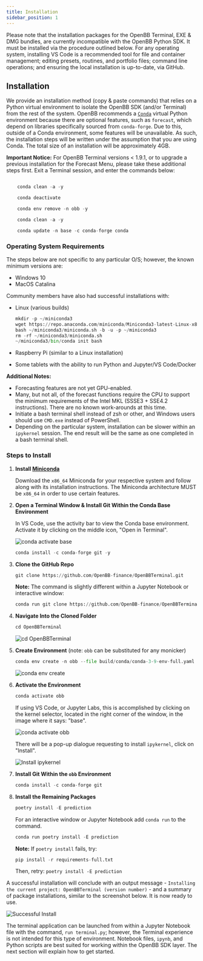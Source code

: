 ```yaml
---
title: Installation
sidebar_position: 1
---
```

Please note that the installation packages for the OpenBB Terminal, EXE & DMG bundles, are currently incompatible with the OpenBB Python SDK. It must be installed via the procedure outlined below. For any operating system, installing VS Code is a recommended tool for file and container management; editing presets, routines, and portfolio files; command line operations; and ensuring the local installation is up-to-date, via GitHub.

## **Installation**

We provide an installation method (copy & paste commands) that relies on a Python virtual environment to isolate the OpenBB SDK (and/or Terminal) from the rest of the system. OpenBB recommends a [`Conda`](https://docs.conda.io/en/latest/miniconda.html) virtual Python environment because there are optional features, such as `forecast`, which depend on libraries specifically sourced from `conda-forge`. Due to this, outside of a Conda environment, some features will be unavailable. As such, the installation steps will be written under the assumption that you are using Conda. The total size of an installation will be approximately 4GB.

**Important Notice:** For OpenBB Terminal versions < 1.9.1, or to upgrade a previous installation for the Forecast Menu, please take these additional steps first. Exit a Terminal session, and enter the commands below:

```python

    conda clean -a -y

    conda deactivate

    conda env remove -n obb -y

    conda clean -a -y

    conda update -n base -c conda-forge conda
```

### **Operating System Requirements**

The steps below are not specific to any particular O/S; however, the known minimum versions are:

  -  Windows 10
  -  MacOS Catalina

Community members have also had successful installations with:

  -  Linux (various builds)

        ```python
        mkdir -p ~/miniconda3
        wget https://repo.anaconda.com/miniconda/Miniconda3-latest-Linux-x86_64.sh -O ~/miniconda3/miniconda.sh
        bash ~/miniconda3/miniconda.sh -b -u -p ~/miniconda3
        rm -rf ~/miniconda3/miniconda.sh
        ~/miniconda3/bin/conda init bash
        ```

  -  Raspberry Pi (similar to a Linux installation)
  -  Some tablets with the ability to run Python and Jupyter/VS Code/Docker

**Additional Notes:**

  -  Forecasting features are not yet GPU-enabled.
  -  Many, but not all, of the forecast functions require the CPU to support the minimum requirements of the Intel MKL (SSSE3 + SSE4.2 instructions). There are no known work-arounds at this time.
  -  Initiate a bash terminal shell instead of zsh or other, and Windows users should use `CMD.exe` instead of PowerShell.
  -  Depending on the particular system, installation can be slower within an `ipykernel` session. The end result will be the same as one completed in a bash terminal shell.

### **Steps to Install**

1. **Install [Miniconda](https://docs.conda.io/en/latest/miniconda.html)**

    Download the `x86_64` Miniconda for your respective system and follow along with its installation instructions. The Miniconda architecture MUST be `x86_64` in order to use certain features.

2. **Open a Terminal Window & Install Git Within the Conda Base Environment**

    In VS Code, use the activity bar to view the Conda base environment. Activate it by clicking on the middle icon, "Open in Terminal".

    ![conda activate base](https://user-images.githubusercontent.com/85772166/201504674-42c13582-3211-43d2-98c4-ff29f31788b4.png "conda activate base")

    ```python
    conda install -c conda-forge git -y
    ```

3. **Clone the GitHub Repo**

    ```python
    git clone https://github.com/OpenBB-finance/OpenBBTerminal.git   
    ```

    **Note:**  The command is slightly different within a Jupyter Notebook or interactive window:

    ```python
    conda run git clone https://github.com/OpenBB-finance/OpenBBTerminal.git
    ```

4. **Navigate Into the Cloned Folder**

    ```python
    cd OpenBBTerminal
    ```
    
    ![cd OpenBBTerminal](https://user-images.githubusercontent.com/85772166/201504723-c6fce3e6-063d-4851-b114-0d3a9c7e9833.png "cd OpenBBTerminal")

5. **Create Environment** (note: `obb` can be substituted for any monicker)

    ```python
    conda env create -n obb --file build/conda/conda-3-9-env-full.yaml
    ```
    
    ![conda env create](https://user-images.githubusercontent.com/85772166/201504757-57b8fe26-f552-4e3e-85a0-336989814e88.png "conda env create")  

6. **Activate the Environment**

    ```python
    conda activate obb
    ```

    If using VS Code, or Jupyter Labs, this is accomplished by clicking on the kernel selector, located in the right corner of the window, in the image where it says: "base".
    
    ![conda activate obb](https://user-images.githubusercontent.com/85772166/201504810-c65aa6a1-332f-428b-9b78-f8406788b48f.png "conda activate obb")

    There will be a pop-up dialogue requesting to install `ipykernel`, click on "Install".

    ![Install ipykernel](https://user-images.githubusercontent.com/85772166/201504828-3e8a4d2f-1c5f-4512-8e87-41f11ec0603b.png "Install ipykernel")

7. **Install Git Within the `obb` Environment**

    ```python
    conda install -c conda-forge git
    ```

8. **Install the Remaining Packages**

    ```python
    poetry install -E prediction
    ```

    For an interactive window or Jupyter Notebook add `conda run` to the command.

    ```python
    conda run poetry install -E prediction
    ```

    **Note:** If `poetry install` fails, try:

    ```python
    pip install -r requirements-full.txt
    ```

    Then, retry: `poetry install -E prediction`

A successful installation will conclude with an output message - `Installing the current project: OpenBBTerminal (version number)` - and a summary of package installations, similar to the screenshot below. It is now ready to use.

![Successful Install](https://user-images.githubusercontent.com/85772166/201504855-a232578c-b746-4441-9b05-75ce1767ca5a.png "Successfull Install")

The terminal application can be launched from within a Jupyter Notebook file with the command, `run terminal.py`; however, the Terminal experience is not intended for this type of environment. Notebook files, `ipynb`, and Python scripts are best suited for working within the OpenBB SDK layer. The next section will explain how to get started.
